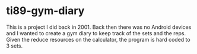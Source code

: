 # ti89-gym-diary

This is a project I did back in 2001.  Back then there was no Android devices and I wanted to create a gym diary to keep track of the sets and the reps.
Given the reduce resources on the calculator, the program is hard coded to 3 sets. 

